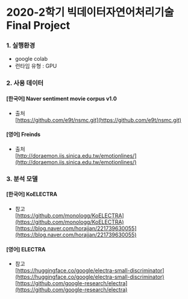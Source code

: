 # 2020-2학기 빅데이터자연어처리기술 Final Project


### 1. 실행환경 
- google colab 
- 런타임 유형 : GPU 


### 2. 사용 데이터 
#### [한국어] Naver sentiment movie corpus v1.0
- 출처   
<t>[https://github.com/e9t/nsmc.git](https://github.com/e9t/nsmc.git)
  
#### [영어] Freinds 
- 출처   
<t>[http://doraemon.iis.sinica.edu.tw/emotionlines/](http://doraemon.iis.sinica.edu.tw/emotionlines/)


### 3. 분석 모델 
#### [한국어] KoELECTRA
- 참고   
<t>[https://github.com/monologg/KoELECTRA](https://github.com/monologg/KoELECTRA)   
<t>[https://blog.naver.com/horajjan/221739630055](https://blog.naver.com/horajjan/221739630055)

#### [영어] ELECTRA  
- 참고    
<t>[https://huggingface.co/google/electra-small-discriminator](https://huggingface.co/google/electra-small-discriminator)   
<t>[https://github.com/google-research/electra](https://github.com/google-research/electra)   
  
